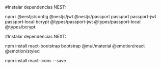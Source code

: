 #Instalar dependencias NEST:

npm i @nestjs/config @nestjs/jwt @nestjs/passport passport passport-jwt passport-local bcrypt @types/passport-jwt @types/passport-local @types/bcrypt

#Instalar dependencias NEXT:

 npm install react-bootstrap bootstrap @mui/material @emotion/react @emotion/styled
 
 npm install react-icons --save
